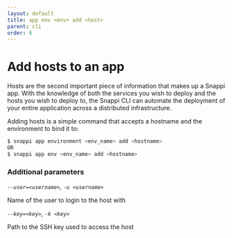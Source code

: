 ```yaml
---
layout: default
title: app env <env> add <host>
parent: cli
order: 6
---
```


# Add hosts to an app
Hosts are the second important piece of information that makes up a Snappi app. With the knowledge of both 
the services you wish to deploy and the hosts you wish to deploy to, the Snappi CLI can automate the deployment of 
your entire application across a distributed infrastructure.

Adding hosts is a simple command that accepts a hostname and the environment to bind it to:

```sh
$ snappi app environment <env_name> add <hostname>
OR
$ snappi app env <env_name> add <hostname>
```

### Additional parameters

*`--user=<username>`, `-u <username>`*

Name of the user to login to the host with

*`--key=<key>`, `-k <key>`*

Path to the SSH key used to access the host